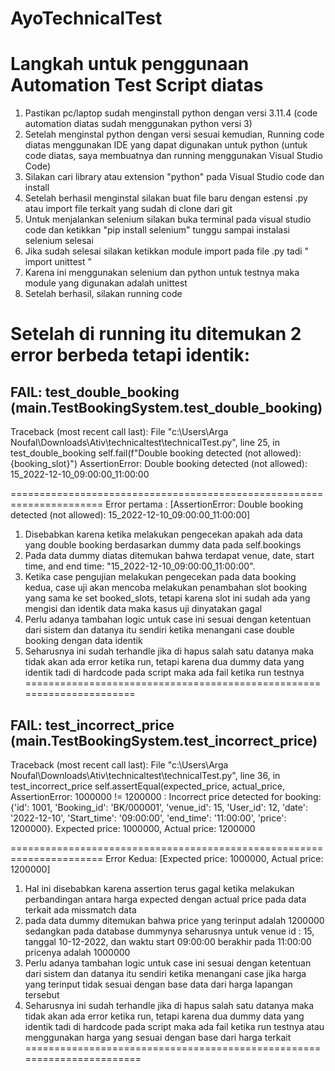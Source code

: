 # AyoTechnicalTest

Langkah untuk penggunaan Automation Test Script diatas
======================================================
1. Pastikan pc/laptop sudah menginstall python dengan versi 3.11.4 (code automation diatas sudah menggunakan python versi 3)
2. Setelah menginstal python dengan versi sesuai kemudian, Running code diatas menggunakan IDE yang dapat digunakan untuk python (untuk code diatas, saya membuatnya dan running menggunakan Visual Studio Code)
3. Silakan cari library atau extension "python" pada Visual Studio code dan install
4. Setelah berhasil menginstal silakan buat file baru dengan estensi .py atau import file terkait yang sudah di clone dari git
5. Untuk menjalankan selenium silakan buka terminal pada visual studio code dan ketikkan "pip install selenium" tunggu sampai instalasi selenium selesai
6. Jika sudah selesai silakan ketikkan module import pada file .py tadi " import unittest "
7. Karena ini menggunakan selenium dan python untuk testnya maka module yang digunakan adalah unittest
8. Setelah berhasil, silakan running code 



Setelah di running itu ditemukan 2 error berbeda tetapi identik:
================================================================

FAIL: test_double_booking (__main__.TestBookingSystem.test_double_booking)
----------------------------------------------------------------------
Traceback (most recent call last):
  File "c:\Users\Arga Noufal\Downloads\Ativ\technicaltest\technicalTest.py", line 25, in test_double_booking
    self.fail(f"Double booking detected (not allowed): {booking_slot}")
AssertionError: Double booking detected (not allowed): 15_2022-12-10_09:00:00_11:00:00

======================================================================
Error pertama : [AssertionError: Double booking detected (not allowed): 15_2022-12-10_09:00:00_11:00:00]
1. Disebabkan karena ketika melakukan pengecekan apakah ada data yang double booking berdasarkan dummy data pada self.bookings 
2. Pada data dummy diatas ditemukan bahwa terdapat venue, date, start time, and end time: "15_2022-12-10_09:00:00_11:00:00".
3. Ketika case pengujian melakukan pengecekan pada data booking kedua, case uji akan mencoba melakukan penambahan slot booking yang sama ke set booked_slots, tetapi karena slot ini sudah ada yang mengisi dan identik data maka kasus uji dinyatakan gagal
4. Perlu adanya tambahan logic untuk case ini sesuai dengan ketentuan dari sistem dan datanya itu sendiri ketika menangani case double booking dengan data identik
5. Seharusnya ini sudah terhandle jika di hapus salah satu datanya maka tidak akan ada error ketika run, tetapi karena dua dummy data yang identik tadi di hardcode pada script maka ada fail ketika run testnya
======================================================================

FAIL: test_incorrect_price (__main__.TestBookingSystem.test_incorrect_price)
----------------------------------------------------------------------
Traceback (most recent call last):
  File "c:\Users\Arga Noufal\Downloads\Ativ\technicaltest\technicalTest.py", line 36, in test_incorrect_price
    self.assertEqual(expected_price, actual_price,
AssertionError: 1000000 != 1200000 : Incorrect price detected for booking: {'id': 1001, 'Booking_id': 'BK/000001', 'venue_id': 15, 'User_id': 12, 'date': '2022-12-10', 'Start_time': '09:00:00', 'end_time': '11:00:00', 'price': 1200000}. Expected price: 1000000, Actual price: 1200000

======================================================================
Error Kedua: [Expected price: 1000000, Actual price: 1200000]
1. Hal ini disebabkan karena assertion terus gagal ketika melakukan perbandingan antara harga expected dengan actual price pada data terkait ada missmatch data
2. pada data dummy ditemukan bahwa price yang terinput adalah 1200000 sedangkan pada database dummynya seharusnya untuk venue id : 15, tanggal 10-12-2022, dan waktu start 09:00:00 berakhir pada 11:00:00 pricenya adalah 1000000
3. Perlu adanya tambahan logic untuk case ini sesuai dengan ketentuan dari sistem dan datanya itu sendiri ketika menangani case jika harga yang terinput tidak sesuai dengan base data dari harga lapangan tersebut
4. Seharusnya ini sudah terhandle jika di hapus salah satu datanya maka tidak akan ada error ketika run, tetapi karena dua dummy data yang identik tadi di hardcode pada script maka ada fail ketika run testnya atau menggunakan harga yang sesuai dengan base dari harga terkait
=======================================================================
